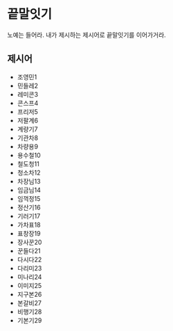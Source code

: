 # 끝말잇기
노예는 들어라. 내가 제시하는 제시어로 끝말잇기를 이어가거라.

## 제시어
- 조영민1
- 민들레2
- 레미콘3
- 콘스프4
- 프리저5
- 저팔계6
- 계량기7
- 기관차8
- 차량용9
- 용수철10
- 철도청11
- 청소차12
- 차장님13
- 임금님14
- 임꺽정15
- 정산기16
- 기러기17
- 가차표18
- 표창장19
- 장사꾼20
- 꾼들다21
- 다시다22
- 다리미23
- 미나리24
- 이미지25
- 지구본26
- 본갈비27
- 비행기28
- 기본기29